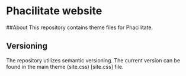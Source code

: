 # Phacilitate website

##About
This repository contains theme files for Phacilitate.

## Versioning

The repository utilizes semantic versioning. The current version can be found in the main theme (site.css) [site.css] file.
